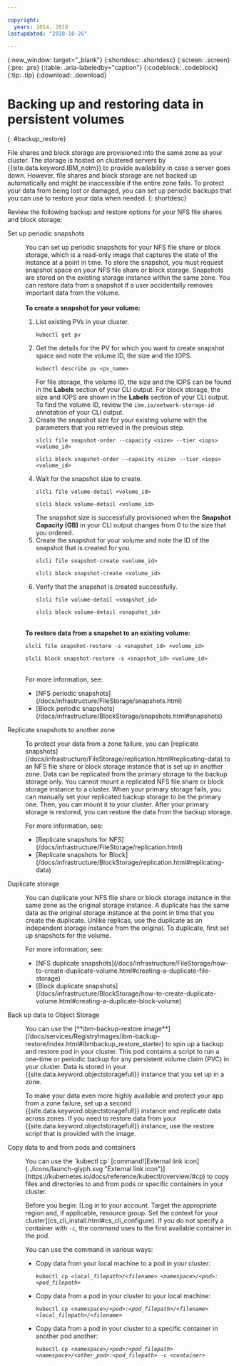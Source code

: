 ```yaml
---

copyright:
  years: 2014, 2018
lastupdated: "2018-10-26"

---
```


{:new_window: target="_blank"}
{:shortdesc: .shortdesc}
{:screen: .screen}
{:pre: .pre}
{:table: .aria-labeledby="caption"}
{:codeblock: .codeblock}
{:tip: .tip}
{:download: .download}


# Backing up and restoring data in persistent volumes
{: #backup_restore}

File shares and block storage are provisioned into the same zone as your cluster. The storage is hosted on clustered servers by {{site.data.keyword.IBM_notm}} to provide availability in case a server goes down. However, file shares and block storage are not backed up automatically and might be inaccessible if the entire zone fails. To protect your data from being lost or damaged, you can set up periodic backups that you can use to restore your data when needed.
{: shortdesc}

Review the following backup and restore options for your NFS file shares and block storage:

<dl>
  <dt>Set up periodic snapshots</dt>
  <dd><p>You can set up periodic snapshots for your NFS file share or block storage, which is a read-only image that captures the state of the instance at a point in time. To store the snapshot, you must request snapshot space on your NFS file share or block storage. Snapshots are stored on the existing storage instance within the same zone. You can restore data from a snapshot if a user accidentally removes important data from the volume. </br></br> <strong>To create a snapshot for your volume: </strong><ol><li>List existing PVs in your cluster. <pre class="pre"><code>kubectl get pv</code></pre></li><li>Get the details for the PV for which you want to create snapshot space and note the volume ID, the size and the IOPS. <pre class="pre"><code>kubectl describe pv &lt;pv_name&gt;</code></pre> For file storage, the volume ID, the size and the IOPS can be found in the <strong>Labels</strong> section of your CLI output. For block storage, the size and IOPS are shown in the <strong>Labels</strong> section of your CLI output. To find the volume ID, review the <code>ibm.io/network-storage-id</code> annotation of your CLI output. </li><li>Create the snapshot size for your existing volume with the parameters that you retrieved in the previous step. <pre class="pre"><code>slcli file snapshot-order --capacity &lt;size&gt; --tier &lt;iops&gt; &lt;volume_id&gt;</code></pre><pre class="pre"><code>slcli block snapshot-order --capacity &lt;size&gt; --tier &lt;iops&gt; &lt;volume_id&gt;</code></pre></li><li>Wait for the snapshot size to create. <pre class="pre"><code>slcli file volume-detail &lt;volume_id&gt;</code></pre><pre class="pre"><code>slcli block volume-detail &lt;volume_id&gt;</code></pre>The snapshot size is successfully provisioned when the <strong>Snapshot Capacity (GB)</strong> in your CLI output changes from 0 to the size that you ordered. </li><li>Create the snapshot for your volume and note the ID of the snapshot that is created for you. <pre class="pre"><code>slcli file snapshot-create &lt;volume_id&gt;</code></pre><pre class="pre"><code>slcli block snapshot-create &lt;volume_id&gt;</code></pre></li><li>Verify that the snapshot is created successfully. <pre class="pre"><code>slcli file volume-detail &lt;snapshot_id&gt;</code></pre><pre class="pre"><code>slcli block volume-detail &lt;snapshot_id&gt;</code></pre></li></ol></br><strong>To restore data from a snapshot to an existing volume: </strong><pre class="pre"><code>slcli file snapshot-restore -s &lt;snapshot_id&gt; &lt;volume_id&gt;</code></pre><pre class="pre"><code>slcli block snapshot-restore -s &lt;snapshot_id&gt; &lt;volume_id&gt;</code></pre></br>For more information, see:<ul><li>[NFS periodic snapshots](/docs/infrastructure/FileStorage/snapshots.html)</li><li>[Block periodic snapshots](/docs/infrastructure/BlockStorage/snapshots.html#snapshots)</li></ul></p></dd>
  <dt>Replicate snapshots to another zone</dt>
 <dd><p>To protect your data from a zone failure, you can [replicate snapshots](/docs/infrastructure/FileStorage/replication.html#replicating-data) to an NFS file share or block storage instance that is set up in another zone. Data can be replicated from the primary storage to the backup storage only. You cannot mount a replicated NFS file share or block storage instance to a cluster. When your primary storage fails, you can manually set your replicated backup storage to be the primary one. Then, you can mount it to your cluster. After your primary storage is restored, you can restore the data from the backup storage.</p>
 <p>For more information, see:<ul><li>[Replicate snapshots for NFS](/docs/infrastructure/FileStorage/replication.html)</li><li>[Replicate snapshots for Block](/docs/infrastructure/BlockStorage/replication.html#replicating-data)</li></ul></p></dd>
 <dt>Duplicate storage</dt>
 <dd><p>You can duplicate your NFS file share or block storage instance in the same zone as the original storage instance. A duplicate has the same data as the original storage instance at the point in time that you create the duplicate. Unlike replicas, use the duplicate as an independent storage instance from the original. To duplicate, first set up snapshots for the volume.</p>
 <p>For more information, see:<ul><li>[NFS duplicate snapshots](/docs/infrastructure/FileStorage/how-to-create-duplicate-volume.html#creating-a-duplicate-file-storage)</li><li>[Block duplicate snapshots](/docs/infrastructure/BlockStorage/how-to-create-duplicate-volume.html#creating-a-duplicate-block-volume)</li></ul></p></dd>
  <dt>Back up data to Object Storage</dt>
  <dd><p>You can use the [**ibm-backup-restore image**](/docs/services/RegistryImages/ibm-backup-restore/index.html#ibmbackup_restore_starter) to spin up a backup and restore pod in your cluster. This pod contains a script to run a one-time or periodic backup for any persistent volume claim (PVC) in your cluster. Data is stored in your {{site.data.keyword.objectstoragefull}} instance that you set up in a zone.</p>
  <p>To make your data even more highly available and protect your app from a zone failure, set up a second {{site.data.keyword.objectstoragefull}} instance and replicate data across zones. If you need to restore data from your {{site.data.keyword.objectstoragefull}} instance, use the restore script that is provided with the image.</p></dd>
<dt>Copy data to and from pods and containers</dt>
<dd><p>You can use the `kubectl cp` [command![External link icon](../icons/launch-glyph.svg "External link icon")](https://kubernetes.io/docs/reference/kubectl/overview/#cp) to copy files and directories to and from pods or specific containers in your cluster.</p>
<p>Before you begin: [Log in to your account. Target the appropriate region and, if applicable, resource group. Set the context for your cluster](cs_cli_install.html#cs_cli_configure). If you do not specify a container with <code>-c</code>, the command uses to the first available container in the pod.</p>
<p>You can use the command in various ways:</p>
<ul>
<li>Copy data from your local machine to a pod in your cluster: <pre class="pre"><code>kubectl cp <var>&lt;local_filepath&gt;/&lt;filename&gt;</var> <var>&lt;namespace&gt;/&lt;pod&gt;:&lt;pod_filepath&gt;</var></code></pre></li>
<li>Copy data from a pod in your cluster to your local machine: <pre class="pre"><code>kubectl cp <var>&lt;namespace&gt;/&lt;pod&gt;:&lt;pod_filepath&gt;/&lt;filename&gt;</var> <var>&lt;local_filepath&gt;/&lt;filename&gt;</var></code></pre></li>
<li>Copy data from a pod in your cluster to a specific container in another pod another: <pre class="pre"><code>kubectl cp <var>&lt;namespace&gt;/&lt;pod&gt;:&lt;pod_filepath&gt;</var> <var>&lt;namespace&gt;/&lt;other_pod&gt;:&lt;pod_filepath&gt;</var> -c <var>&lt;container></var></code></pre></li>
</ul></dd>
  </dl>
